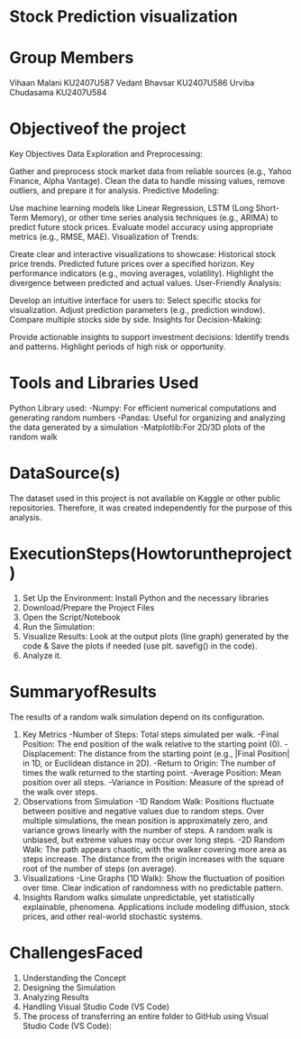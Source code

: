 # Stock Prediction visualization 
# Group Members
Vihaan Malani  KU2407U587
Vedant Bhavsar  KU2407U586
Urviba Chudasama  KU2407U584
# Objectiveof the project
Key Objectives
Data Exploration and Preprocessing:

Gather and preprocess stock market data from reliable sources (e.g., Yahoo Finance, Alpha Vantage).
Clean the data to handle missing values, remove outliers, and prepare it for analysis.
Predictive Modeling:

Use machine learning models like Linear Regression, LSTM (Long Short-Term Memory), or other time series analysis techniques (e.g., ARIMA) to predict future stock prices.
Evaluate model accuracy using appropriate metrics (e.g., RMSE, MAE).
Visualization of Trends:

Create clear and interactive visualizations to showcase:
Historical stock price trends.
Predicted future prices over a specified horizon.
Key performance indicators (e.g., moving averages, volatility).
Highlight the divergence between predicted and actual values.
User-Friendly Analysis:

Develop an intuitive interface for users to:
Select specific stocks for visualization.
Adjust prediction parameters (e.g., prediction window).
Compare multiple stocks side by side.
Insights for Decision-Making:

Provide actionable insights to support investment decisions:
Identify trends and patterns.
Highlight periods of high risk or opportunity.

# Tools and Libraries Used
Python
Library used: 
-Numpy: For efficient numerical computations and generating random numbers
-Pandas: Useful for organizing and analyzing the data generated by a simulation
-Matplotlib:For 2D/3D plots of the random walk
 # DataSource(s)
 The dataset used in this project is not available on Kaggle or other public repositories. Therefore, it was created independently for the purpose of this analysis.
 # ExecutionSteps(Howtoruntheproject)
 1. Set Up the Environment: Install Python and the necessary libraries
 2. Download/Prepare the Project Files
 3. Open the Script/Notebook
 4. Run the Simulation:
 5. Visualize Results: Look at the output plots (line graph) generated by the code & Save the plots if needed (use plt. savefig() in the code).
 6.  Analyze it.
# SummaryofResults
The results of a random walk simulation depend on its configuration.
1. Key Metrics
-Number of Steps: Total steps simulated per walk.
-Final Position: The end position of the walk relative to the starting point (0).
-Displacement: The distance from the starting point (e.g., |Final Position| in 1D, or Euclidean distance in 2D).
-Return to Origin: The number of times the walk returned to the starting point.
-Average Position: Mean position over all steps.
-Variance in Position: Measure of the spread of the walk over steps.
2. Observations from Simulation
-1D Random Walk:
Positions fluctuate between positive and negative values due to random steps.
Over multiple simulations, the mean position is approximately zero, and variance grows linearly with the number of steps.
A random walk is unbiased, but extreme values may occur over long steps.
-2D Random Walk:
The path appears chaotic, with the walker covering more area as steps increase.
The distance from the origin increases with the square root of the number of steps (on average).
3. Visualizations
-Line Graphs (1D Walk):
Show the fluctuation of position over time.
Clear indication of randomness with no predictable pattern.
4. Insights
Random walks simulate unpredictable, yet statistically explainable, phenomena.
Applications include modeling diffusion, stock prices, and other real-world stochastic systems.
#  ChallengesFaced
1. Understanding the Concept
2. Designing the Simulation
3. Analyzing Results
4. Handling Visual Studio Code (VS Code)
5. The process of transferring an entire folder to GitHub using Visual Studio Code (VS Code):
